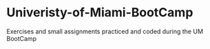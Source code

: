 # Univeristy-of-Miami-BootCamp
Exercises and small assignments practiced and coded during the UM BootCamp
